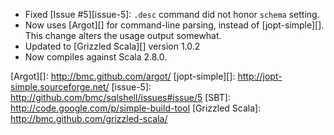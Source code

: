 * Fixed [Issue #5][issue-5]: `.desc` command did not honor `schema` setting.
* Now uses [Argot][] for command-line parsing, instead of [jopt-simple][].
  This change alters the usage output somewhat.
* Updated to [Grizzled Scala][] version 1.0.2
* Now compiles against Scala 2.8.0.

[Argot][]: http://bmc.github.com/argot/
[jopt-simple][]: http://jopt-simple.sourceforge.net/
[issue-5]: http://github.com/bmc/sqlshell/issues#issue/5
[SBT]: http://code.google.com/p/simple-build-tool
[Grizzled Scala]: http://bmc.github.com/grizzled-scala/
